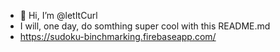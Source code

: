 - 👋 Hi, I’m @letItCurl
- I will, one day, do somthing super cool with this README.md
- https://sudoku-binchmarking.firebaseapp.com/

<!---
letItCurl/letItCurl is a ✨ special ✨ repository because its `README.md` (this file) appears on your GitHub profile.
You can click the Preview link to take a look at your changes.
--->
